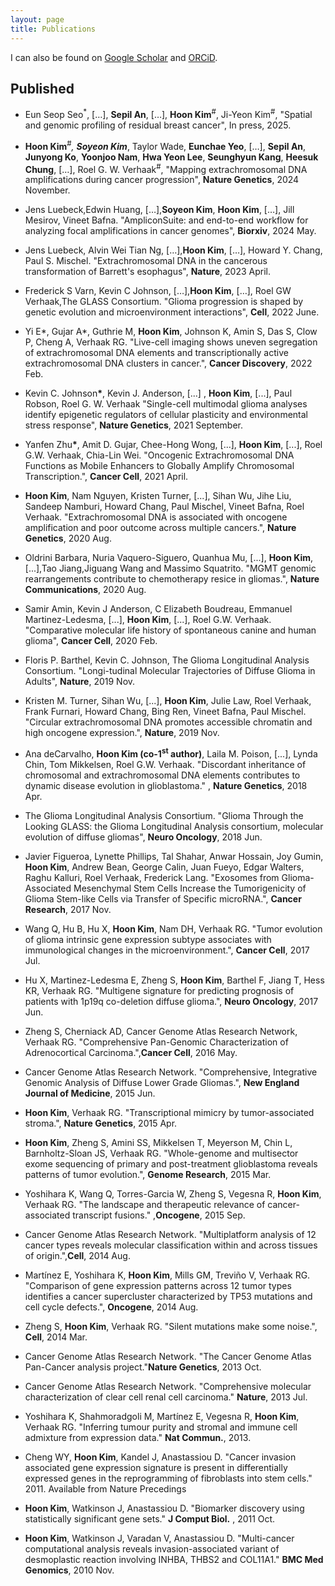 ```yaml
---
layout: page
title: Publications
---
```



I can also be found on [Google Scholar](https://scholar.google.com/citations?user=foxOEo4AAAAJ&hl=en) and [ORCiD](https://orcid.org/0000-0003-4244-6126).

## **Published**

- Eun Seop Seo<sup>*</sup>, […], __Sepil An__, […], __Hoon Kim__<sup>#</sup>, Ji-Yeon
Kim<sup>#</sup>, "Spatial and genomic profiling of residual breast cancer", In press, 2025.
  
- __Hoon Kim__<sup>#*</sup>, __Soyeon Kim__<sup>*</sup>, Taylor Wade, __Eunchae Yeo__, […], __Sepil An__, __Junyong Ko__, __Yoonjoo Nam__, __Hwa Yeon Lee__, __Seunghyun Kang__, __Heesuk Chung__, […], Roel G. W. Verhaak<sup>#</sup>, "Mapping extrachromosomal DNA amplifications during cancer progression", __Nature Genetics__, 2024 November.

- Jens Luebeck,Edwin Huang, […],__Soyeon Kim__, __Hoon Kim__, […], Jill Mesirov, Vineet Bafna. "AmpliconSuite: and end-to-end workflow for analyzing focal amplifications in cancer genomes", __Biorxiv__, 2024 May.

- Jens Luebeck, Alvin Wei Tian Ng, […],__Hoon Kim__, […], Howard Y. Chang, Paul S. Mischel. "Extrachromosomal DNA in the cancerous transformation of Barrett's esophagus", __Nature__, 2023 April.

- Frederick S Varn, Kevin C Johnson, […],__Hoon Kim__, […], Roel GW Verhaak,The GLASS Consortium. "Glioma progression is shaped by genetic evolution and microenvironment interactions", __Cell__, 2022 June.

- Yi E*, Gujar A*, Guthrie M, __Hoon Kim__, Johnson K, Amin S, Das S, Clow P, Cheng A, Verhaak RG. "Live-cell imaging shows uneven segregation of extrachromosomal DNA elements and transcriptionally active extrachromosomal DNA clusters in cancer.", __Cancer Discovery__, 2022 Feb.

- Kevin C. Johnson<b>*</b>, Kevin J. Anderson, [...] , __Hoon Kim__, [...], Paul Robson, Roel G. W. Verhaak "Single-cell multimodal glioma analyses identify epigenetic regulators of cellular plasticity and environmental stress response", __Nature Genetics__, 2021 September.
  
- Yanfen Zhu<b>*</b>, Amit D. Gujar, Chee-Hong Wong, [...], __Hoon Kim__, [...], Roel G.W. Verhaak, Chia-Lin Wei. "Oncogenic Extrachromosomal DNA Functions as Mobile Enhancers to Globally Amplify Chromosomal Transcription.", __Cancer Cell__, 2021 April.

- __Hoon Kim__, Nam Nguyen, Kristen Turner, [...], Sihan Wu, Jihe Liu, Sandeep Namburi, Howard Chang, Paul Mischel, Vineet Bafna, Roel Verhaak. "Extrachromosomal DNA is associated with oncogene amplification and poor outcome across multiple cancers.", __Nature Genetics__, 2020 Aug.

- Oldrini Barbara, Nuria Vaquero-Siguero, Quanhua Mu, [...], __Hoon Kim__, [...],Tao Jiang,Jiguang Wang and Massimo Squatrito. "MGMT genomic rearrangements contribute to chemotherapy resice in gliomas.", __Nature Communications__, 2020 Aug.


- Samir Amin, Kevin J Anderson, C Elizabeth Boudreau, Emmanuel Martinez-Ledesma, [...], __Hoon Kim__, [...], Roel G.W. Verhaak. "Comparative molecular life history of spontaneous canine and human glioma", __Cancer Cell__, 2020 Feb.


- Floris P. Barthel, Kevin C. Johnson, The Glioma Longitudinal Analysis Consortium. "Longi-tudinal Molecular Trajectories of Diffuse Glioma in Adults", __Nature__, 2019 Nov.


- Kristen M. Turner, Sihan Wu, [...], __Hoon Kim__, Julie Law, Roel Verhaak, Frank Furnari, Howard Chang, Bing Ren, Vineet Bafna, Paul Mischel. "Circular extrachromosomal DNA promotes accessible chromatin and high oncogene expression.", __Nature__, 2019 Nov.


- Ana deCarvalho, __Hoon Kim (co-1<sup>st</sup> author)__, Laila M. Poison, [...], Lynda Chin, Tom Mikkelsen, Roel G.W. Verhaak.  "Discordant inheritance of chromosomal and extrachromosomal DNA elements contributes to dynamic disease evolution in glioblastoma." , __Nature Genetics__, 2018 Apr.


- The Glioma Longitudinal Analysis Consortium. "Glioma Through the Looking GLASS: the Glioma Longitudinal Analysis consortium, molecular evolution of diffuse gliomas", __Neuro Oncology__, 2018 Jun.


- Javier Figueroa, Lynette Phillips, Tal Shahar, Anwar Hossain, Joy Gumin, __Hoon Kim__, Andrew Bean, George Calin, Juan Fueyo, Edgar Walters, Raghu Kalluri, Roel Verhaak, Frederick Lang. "Exosomes from Glioma-Associated Mesenchymal Stem Cells Increase the Tumorigenicity of Glioma Stem-like Cells via Transfer of Specific microRNA.", __Cancer Research__, 2017 Nov.


- Wang Q, Hu B, Hu X, __Hoon Kim__, Nam DH, Verhaak RG. "Tumor evolution of glioma intrinsic gene expression subtype associates with immunological changes in the microenvironment.", __Cancer Cell__, 2017 Jul.


- Hu X, Martinez-Ledesma E, Zheng S, __Hoon Kim__, Barthel F, Jiang T, Hess KR, Verhaak RG. "Multigene signature for predicting prognosis of patients with 1p19q co-deletion diffuse glioma.", __Neuro Oncology__, 2017 Jun.


- Zheng S, Cherniack AD, Cancer Genome Atlas Research Network, Verhaak RG. "Comprehensive Pan-Genomic Characterization of Adrenocortical Carcinoma.",__Cancer Cell__, 2016 May.


- Cancer Genome Atlas Research Network. "Comprehensive, Integrative Genomic Analysis of Diffuse Lower Grade Gliomas.", __New England Journal of Medicine__, 2015 Jun.


- __Hoon Kim__, Verhaak RG. "Transcriptional mimicry by tumor-associated stroma.", __Nature Genetics__, 2015 Apr.


- __Hoon Kim__, Zheng S, Amini SS, Mikkelsen T, Meyerson M, Chin L, Barnholtz-Sloan JS, Verhaak RG. "Whole-genome and multisector exome sequencing of primary and post-treatment glioblastoma reveals patterns of tumor evolution.", __Genome Research__, 2015 Mar.


- Yoshihara K, Wang Q, Torres-Garcia W, Zheng S, Vegesna R, __Hoon Kim__, Verhaak RG. "The landscape and therapeutic relevance of cancer-associated transcript fusions."  ,__Oncogene__, 2015 Sep.


- Cancer Genome Atlas Research Network. "Multiplatform analysis of 12 cancer types reveals molecular classification within and across tissues of origin.",__Cell__, 2014 Aug.


- Martínez E, Yoshihara K, __Hoon Kim__, Mills GM, Treviño V, Verhaak RG. "Comparison of gene expression patterns across 12 tumor types identifies a cancer supercluster characterized by TP53 mutations and cell cycle defects.", __Oncogene__, 2014 Aug.


- Zheng S, __Hoon Kim__, Verhaak RG. "Silent mutations make some noise.", __Cell__, 2014 Mar.


- Cancer Genome Atlas Research Network. "The Cancer Genome Atlas Pan-Cancer analysis project."__Nature Genetics__, 2013 Oct.


- Cancer Genome Atlas Research Network. "Comprehensive molecular characterization of clear cell renal cell carcinoma." __Nature__, 2013 Jul.


- Yoshihara K, Shahmoradgoli M, Martínez E, Vegesna R, __Hoon Kim__, Verhaak RG. "Inferring tumour purity and stromal and immune cell admixture from expression data." __Nat Commun.__, 2013.


- Cheng WY, __Hoon Kim__, Kandel J, Anastassiou D. "Cancer invasion associated gene expression signature is present in differentially expressed genes in the reprogramming of fibroblasts into stem cells." 2011. Available from Nature Precedings


- __Hoon Kim__, Watkinson J, Anastassiou D. "Biomarker discovery using statistically significant gene sets." __J Comput Biol.__ , 2011 Oct.


- __Hoon Kim__, Watkinson J, Varadan V, Anastassiou D. "Multi-cancer computational analysis reveals invasion-associated variant of desmoplastic reaction involving INHBA, THBS2 and COL11A1." __BMC Med Genomics__, 2010 Nov.



<!--
<img src="../img/conference-paper.png" height="20px">]
Hoon Kim, Nam Nguyen, Kristen Turner, [...], Sihan Wu, Jihe Liu, Sandeep Namburi, Howard Chang, Paul Mischel, Vineet Bafna, Roel Verhaak. *Extrachromosomal DNA is associated with oncogene amplification and poor outcome across multiple cancers*, Nature Genetics, 2020 Aug., Impact Factor: 27.603. [[Preprint&#8594;]](https://arxiv.org/abs/2101.04356)

<img src="../img/conference-paper.png" height="20px">
D. Nguyen, A.Overwijk, C.Hauff, R.B. Trieschnigg, D. Hiemstra, F.M.G. de Jong,
*WikiTranslate: Query Translation for Cross-lingual Information Retrieval using only Wikipedia*, CLEF 2008, pp. 58 - 65, 2008.
[[Springer&#8594;]](http://link.springer.com/chapter/10.1007%2F978-3-642-04447-2_6)
[[PDF Preprint&#8594;]](../documents/publications/CLEF2008-nguyen.pdf)
-->
